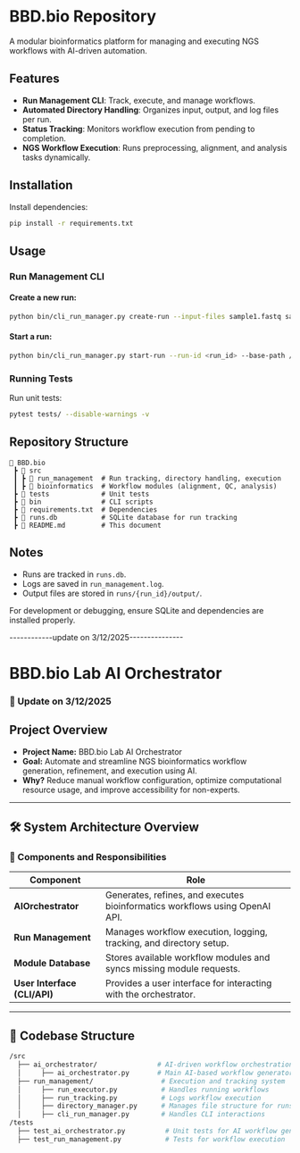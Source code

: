 # BBD.bio Repository

A modular bioinformatics platform for managing and executing NGS workflows with AI-driven automation.

## Features
- **Run Management CLI**: Track, execute, and manage workflows.
- **Automated Directory Handling**: Organizes input, output, and log files per run.
- **Status Tracking**: Monitors workflow execution from pending to completion.
- **NGS Workflow Execution**: Runs preprocessing, alignment, and analysis tasks dynamically.

## Installation
Install dependencies:
```sh
pip install -r requirements.txt
```

## Usage
### Run Management CLI
#### Create a new run:
```sh
python bin/cli_run_manager.py create-run --input-files sample1.fastq sample2.fastq --base-path /path/to/runs
```

#### Start a run:
```sh
python bin/cli_run_manager.py start-run --run-id <run_id> --base-path /path/to/runs
```

### Running Tests
Run unit tests:
```sh
pytest tests/ --disable-warnings -v
```

## Repository Structure
```
📂 BBD.bio
 ┣ 📂 src
 ┃ ┣ 📂 run_management  # Run tracking, directory handling, execution
 ┃ ┣ 📂 bioinformatics  # Workflow modules (alignment, QC, analysis)
 ┣ 📂 tests             # Unit tests
 ┣ 📂 bin               # CLI scripts
 ┣ 📜 requirements.txt  # Dependencies
 ┣ 📜 runs.db           # SQLite database for run tracking
 ┣ 📜 README.md         # This document
```

## Notes
- Runs are tracked in `runs.db`.
- Logs are saved in `run_management.log`.
- Output files are stored in `runs/{run_id}/output/`.

For development or debugging, ensure SQLite and dependencies are installed properly.


------------update on 3/12/2025---------------
# BBD.bio Lab AI Orchestrator

### **📌 Update on 3/12/2025**

## **Project Overview**
- **Project Name:** BBD.bio Lab AI Orchestrator  
- **Goal:** Automate and streamline NGS bioinformatics workflow generation, refinement, and execution using AI.  
- **Why?** Reduce manual workflow configuration, optimize computational resource usage, and improve accessibility for non-experts.

---

## **🛠️ System Architecture Overview**
### **📌 Components and Responsibilities**

| **Component**       | **Role** |
|---------------------|---------|
| **AIOrchestrator** | Generates, refines, and executes bioinformatics workflows using OpenAI API. |
| **Run Management** | Manages workflow execution, logging, tracking, and directory setup. |
| **Module Database** | Stores available workflow modules and syncs missing module requests. |
| **User Interface (CLI/API)** | Provides a user interface for interacting with the orchestrator. |

---

## **📂 Codebase Structure**
```bash
/src
  ├── ai_orchestrator/               # AI-driven workflow orchestration
  │     ├── ai_orchestrator.py       # Main AI-based workflow generator
  ├── run_management/                 # Execution and tracking system
  │     ├── run_executor.py           # Handles running workflows
  │     ├── run_tracking.py           # Logs workflow execution
  │     ├── directory_manager.py      # Manages file structure for runs
  │     ├── cli_run_manager.py        # Handles CLI interactions
/tests
  ├── test_ai_orchestrator.py          # Unit tests for AI workflow generator
  ├── test_run_management.py           # Tests for workflow execution

